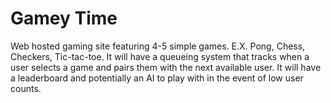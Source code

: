 # Gamey Time
Web hosted gaming site featuring 4-5 simple games. E.X. Pong, Chess, Checkers, Tic-tac-toe. It will have a queueing system that tracks when a user selects a game and pairs them with the next available user. It will have a leaderboard and potentially an AI to play with in the event of low user counts.
